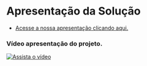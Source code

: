 # Apresentação da Solução

- [Acesse a nossa apresentação clicando aqui.](https://www.canva.com/design/DAFEoF3mK4k/bS6w27RG_uPC99uRZsGIzQ/view?utm_content=DAFEoF3mK4k&utm_campaign=designshare&utm_medium=link&utm_source=publishsharelink#22)

### Vídeo apresentação do projeto.

[![Assista o vídeo](../docs/img/Capa%20V%C3%ADdeo.png)](https://www.youtube.com/watch?v=8wfm1GBpVoI)


